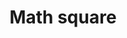 ---
title: Math square
tags: ["math", "square", "geometry", "equation", "calculation", "shape", "measurement"]
icon: math-square
svg: '<svg xmlns="http://www.w3.org/2000/svg" width="24" height="24" fill="none" viewBox="0 0 24 24" stroke-width="1.5" stroke-linecap="round" stroke-linejoin="round" stroke="currentColor"><path d="M3 12c0-4.243 0-6.364 1.318-7.682S7.758 3 12 3s6.364 0 7.682 1.318S21 7.758 21 12s0 6.364-1.318 7.682S16.242 21 12 21s-6.364 0-7.682-1.318S3 16.242 3 12m4 3.625h3.5m3.25-5.5h3.5m-3.5-2.5h3.5m-10.5 1.25h2m0 0h2m-2 0v-2m0 2v2m5.35 6.25 1.414-1.414m0 0 1.415-1.414m-1.415 1.414L14.1 14.296m1.414 1.415 1.415 1.414"/></svg>'
---